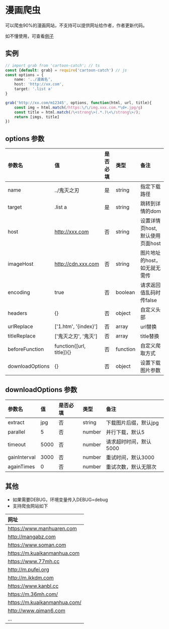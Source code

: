 # 漫画爬虫

可以爬虫90%的漫画网站，不支持可以提供网址给作者，作者更新代码。

如不懂使用，可查看[例子](https://github.com/iamtang/cartoon-catch/blob/master/example/index.js)

## 实例
```typescript
// import grab from 'cartoon-catch'; // ts
const {default: grab} = require('cartoon-catch') // js
const options = {
	name: '../漫画名‘,
	host: 'http://xx.com',
	target: '.list a'
}

grab('http://xx.com/m12345', options, function(html, url, title){
	const img = html.match(/https:\/\/img.xxx.com.*\d+.jpg/g)
	const title = html.match(/\<strong\>(.*.)\<\/strong\>/);
	return [imgs, title]
})
```

## options 参数
|参数名|值|是否必填|类型|备注|
|:----|:----|:----|:----|:----|
| name  | ../鬼灭之刃 | 是 | string | 指定下载路径 |
| target | .list a | 是 | string | 跳转到详情的dom |
| host  | http://xxx.com | 否 | string | 设置详情页host, 默认使用页面host |
| imageHost | http://cdn.xxx.com | 否 | string | 图片地址的host，如无就无需传 |
| encoding | true | 否 | boolean | 请求返回值乱码时传false |
| headers | {} | 否 | object | 自定义头部 |
| urlReplace | ['1.htm', '{index}'] | 否  | array | url替换 |
| titleReplace | ['鬼灭之刃', '鬼灭'] | 否  | array | title替换 |
| beforeFunction | function([url, title]){} | 否  | function | 自定义爬取方式 |
| downloadOptions | {} | 否 | object | 设置下载图片参数 |


## downloadOptions 参数
|参数名|值|是否必填|类型|备注|
|:----|:----|:----|:----|:----|
| extract  | jpg | 否 | string | 下载图片后缀，默认jpg |
| parallel  | 5 | 否 | number | 并行下载，默认5 |
| timeout  | 5000 | 否 | number | 请求超时时间，默认5000 |
| gainInterval  | 3000 | 否 | number | 重试时间，默认3000 |
| againTimes  | 0 | 否 | number | 重试次数，默认无限次 |


## 其他
- 如果需要DEBUG，环境变量传入DEBUG=debug
- 支持爬虫网站如下

|网址|
|:---|
|https://www.manhuaren.com|
|http://mangabz.com|
|https://www.soman.com|
|https://m.kuaikanmanhua.com|
|https://www.77mh.cc|
|http://m.pufei.org|
|http://m.ikkdm.com|
|https://www.kanbl.cc|
|https://m.36mh.com/|
|https://m.kuaikanmanhua.com/|
|http://www.qiman6.com|
|...|